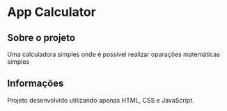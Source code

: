 # App Calculator

## Sobre o projeto
Uma calculadora simples onde é possível realizar oparações matemáticas simples

## Informações
Projeto desenvolvido utilizando apenas HTML, CSS e JavaScript.